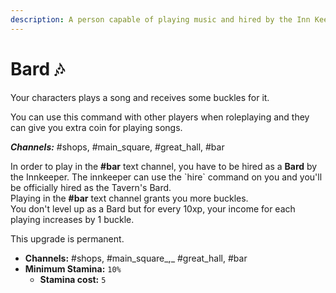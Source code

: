 ```yaml
---
description: A person capable of playing music and hired by the Inn Keeper.
---
```


# Bard 🎶

Your characters plays a song and receives some buckles for it. 

You can use this command with other players when roleplaying and they can give you extra coin for playing songs.

_**Channels:**_ \#shops, \#main\_square, \#great\_hall, \#bar

In order to play in the **\#bar** text channel, you have to be hired as a **Bard** by the Innkeeper. The innkeeper can use the \`hire\` command on you and you'll be officially hired as the Tavern's Bard.   
Playing in the **\#bar** text channel grants you more buckles.   
You don't level up as a Bard but for every 10xp, your income for each playing increases by 1 buckle. 

This upgrade is permanent.

* **Channels:** \#shops, \#main\_square_,_ \#great\_hall, \#bar
* **Minimum Stamina:** `10%`
  * **Stamina cost:** `5`

